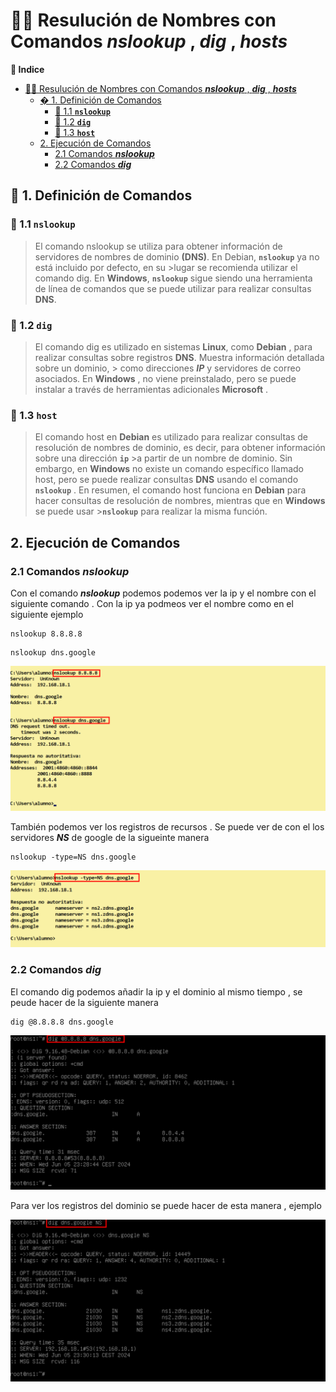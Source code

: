 # 🧭🔎 Resulución de Nombres con Comandos ***nslookup*** , ***dig*** , ***hosts***

**📑 Indice** 
- [🧭🔎 Resulución de Nombres con Comandos ***nslookup*** , ***dig*** , ***hosts***](#-resulución-de-nombres-con-comandos-nslookup--dig--hosts)
  - [� 1. Definición de Comandos](#-1-definición-de-comandos)
    - [🧩 1.1 **`nslookup`**](#-11-nslookup)
    - [🧪 1.2 **`dig`**](#-12-dig)
    - [🧭 1.3 **`host`**](#-13-host)
  - [2. Ejecución de  Comandos](#2-ejecución-de--comandos)
    - [2.1 Comandos ***nslookup***](#21-comandos-nslookup)
    - [2.2 Comandos ***dig***](#22-comandos-dig)


## 📘 1. Definición de Comandos 

### 🧩 1.1 **`nslookup`**

>El comando nslookup se utiliza para obtener información de servidores de nombres de dominio **(DNS)**. En Debian, **`nslookup`** ya no está incluido por defecto, en su >lugar se recomienda utilizar el comando dig. En **Windows**, **`nslookup`** sigue siendo una herramienta de línea de comandos que se puede utilizar para realizar consultas **DNS**.

### 🧪 1.2 **`dig`**

> El comando dig es utilizado en sistemas **Linux**, como **Debian** , para realizar consultas sobre registros **DNS**. Muestra información detallada sobre un dominio, > como direcciones ***IP*** y servidores de correo asociados. En **Windows** , no viene preinstalado, pero se puede instalar a través de herramientas adicionales **Microsoft** .

### 🧭 1.3 **`host`**

>El comando host en **Debian** es utilizado para realizar consultas de resolución de nombres de dominio, es decir, para obtener información sobre una dirección **`ip`** >a partir de un nombre de dominio. Sin embargo, en **Windows** no existe un comando específico llamado host, pero se puede realizar consultas **DNS** usando el comando 
>**`nslookup`** . En resumen, el comando host funciona en **Debian** para hacer consultas de resolución de nombres, mientras que en **Windows** se puede usar >**`nslookup`** para realizar la misma función.

## 2. Ejecución de  Comandos

### 2.1 Comandos ***nslookup***

Con el comando ***nslookup*** podemos podemos ver la ip y el nombre con el siguiente comando . Con la ip ya podmeos ver el nombre como en el siguiente ejemplo 

~~~
nslookup 8.8.8.8
~~~
~~~
nslookup dns.google
~~~


![Comando Nslokup - Nombre e ip](./img/consulta_nombre/1_nslookup_ip_nombre.png)

También podemos ver los registros de recursos . Se puede ver de con el los servidores ***NS*** de google de la sigueinte manera 

~~~
nslookup -type=NS dns.google
~~~

![Comando Nslokup - Registro NS](./img/consulta_nombre/2_nslookup_ns.png)


### 2.2 Comandos ***dig***

El comando dig podemos añadir la ip y el dominio al mismo tiempo , se peude hacer de la siguiente manera 

~~~
dig @8.8.8.8 dns.google
~~~

![Comando dig - Nombre e ip](./img/consulta_nombre/3_dig_nombre_ip.png)


Para ver los registros del dominio se puede hacer de esta manera , ejemplo 

![Comando dig - Registro NS](./img/consulta_nombre/4_dig_ns.png)